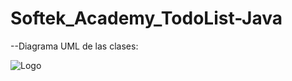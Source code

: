 # Softek_Academy_TodoList-Java


--Diagrama UML de las clases:




![Logo](https://firebasestorage.googleapis.com/v0/b/fotos-cde1e.appspot.com/o/Diagrama%20en%20blanco.svg?alt=media&token=15e40938-7494-46fb-bbef-8c6d143866c9&_gl=1*1xp9va4*_ga*NzE5NTI5MjkxLjE2OTg0Mzg2Mjc.*_ga_CW55HF8NVT*MTY5ODQzODYyNy4xLjEuMTY5ODQzODY2MS4yNi4wLjA.)
